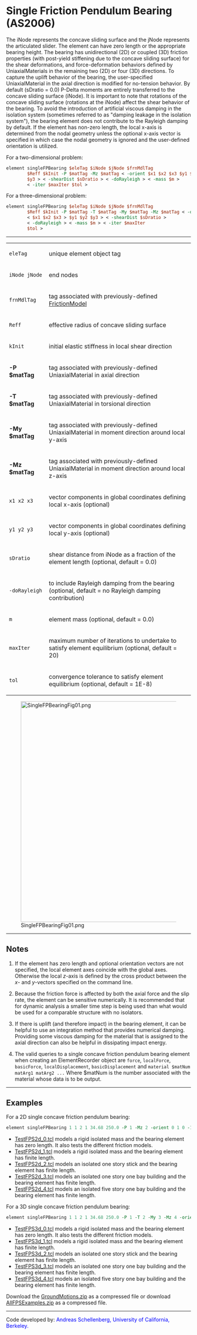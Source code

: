 # Single Friction Pendulum Bearing (AS2006)

The iNode represents the concave sliding surface and the jNode represents the articulated slider. 
The element can have zero length or the appropriate bearing height. 
The bearing has unidirectional (2D) or coupled (3D) friction properties (with post-yield
stiffening due to the concave sliding surface) for the shear
deformations, and force-deformation behaviors defined by
UniaxialMaterials in the remaining two (2D) or four (3D) directions. 
To capture the uplift behavior of the bearing, the user-specified
UniaxialMaterial in the axial direction is modified for no-tension
behavior. 
By default (sDratio = 0.0) P-Delta moments are entirely
transferred to the concave sliding surface (iNode). 
It is important to
note that rotations of the concave sliding surface (rotations at the
iNode) affect the shear behavior of the bearing. To avoid the
introduction of artificial viscous damping in the isolation system
(sometimes referred to as "damping leakage in the isolation system"),
the bearing element does not contribute to the Rayleigh damping by
default. If the element has non-zero length, the local x-axis is
determined from the nodal geometry unless the optional x-axis vector is
specified in which case the nodal geometry is ignored and the
user-defined orientation is utilized.

<p>For a two-dimensional problem:</p>

```tcl
element singleFPBearing $eleTag $iNode $jNode $frnMdlTag
        $Reff $kInit -P $matTag -Mz $matTag < -orient $x1 $x2 $x3 $y1 $y2
        $y3 > < -shearDist $sDratio > < -doRayleigh > < -mass $m >
        < -iter $maxIter $tol >
```

<p>For a three-dimensional problem:</p>

```tcl
element singleFPBearing $eleTag $iNode $jNode $frnMdlTag
        $Reff $kInit -P $matTag -T $matTag -My $matTag -Mz $matTag < -orient
        < $x1 $x2 $x3 > $y1 $y2 $y3 > < -shearDist $sDratio >
        < -doRayleigh > < -mass $m > < -iter $maxIter
        $tol >
```

<hr />
<table>
<tbody>
<tr class="odd">
<td><code class="parameter-table-variable">eleTag</code></td>
<td><p>unique element object tag</p></td>
</tr>
<tr class="even">
<td><p><code class="parameter-table-variable">iNode jNode</code></p></td>
<td><p>end nodes</p></td>
</tr>
<tr class="odd">
<td><code class="parameter-table-variable">frnMdlTag</code></td>
<td><p>tag associated with previously-defined <a
href="http://opensees.berkeley.edu/wiki/index.php/FrictionModel_Command">FrictionModel</a></p></td>
</tr>
<tr class="even">
<td><code class="parameter-table-variable">Reff</code></td>
<td><p>effective radius of concave sliding surface</p></td>
</tr>
<tr class="odd">
<td><code class="parameter-table-variable">kInit</code></td>
<td><p>initial elastic stiffness in local shear direction</p></td>
</tr>
<tr class="even">
<td><p><strong>-P $matTag</strong></p></td>
<td><p>tag associated with previously-defined UniaxialMaterial in axial
direction</p></td>
</tr>
<tr class="odd">
<td><p><strong>-T $matTag</strong></p></td>
<td><p>tag associated with previously-defined UniaxialMaterial in
torsional direction</p></td>
</tr>
<tr class="even">
<td><p><strong>-My $matTag</strong></p></td>
<td><p>tag associated with previously-defined UniaxialMaterial in moment
direction around local y-axis</p></td>
</tr>
<tr class="odd">
<td><p><strong>-Mz $matTag</strong></p></td>
<td><p>tag associated with previously-defined UniaxialMaterial in moment
direction around local z-axis</p></td>
</tr>
<tr class="even">
<td><p><code class="parameter-table-variable">x1 x2 x3</code></p></td>
<td><p>vector components in global coordinates defining local x-axis
(optional)</p></td>
</tr>
<tr class="odd">
<td><p><code class="parameter-table-variable">y1 y2 y3</code></p></td>
<td><p>vector components in global coordinates defining local y-axis
(optional)</p></td>
</tr>
<tr class="even">
<td><code class="parameter-table-variable">sDratio</code></td>
<td><p>shear distance from iNode as a fraction of the element length
(optional, default = 0.0)</p></td>
</tr>
<tr class="odd">
<td><p><code class="parameter-table-flag">-doRayleigh</code></p></td>
<td><p>to include Rayleigh damping from the bearing (optional, default =
no Rayleigh damping contribution)</p></td>
</tr>
<tr class="even">
<td><code class="parameter-table-variable">m</code></td>
<td><p>element mass (optional, default = 0.0)</p></td>
</tr>
<tr class="odd">
<td><code class="parameter-table-variable">maxIter</code></td>
<td><p>maximum number of iterations to undertake to satisfy element
equilibrium (optional, default = 20)</p></td>
</tr>
<tr class="even">
<td><code class="parameter-table-variable">tol</code></td>
<td><p>convergence tolerance to satisfy element equilibrium (optional,
default = 1E-8)</p></td>
</tr>
</tbody>
</table>
<figure>
<img src="/_static/wiki/SingleFPBearingFig01.png" title="SingleFPBearingFig01.png"
width="600" alt="SingleFPBearingFig01.png" />
<figcaption aria-hidden="true">SingleFPBearingFig01.png</figcaption>
</figure>
<hr />


## Notes

1. If the element has zero length and optional orientation vectors
  are not specified, the local element axes coincide with the global axes.
  Otherwise the local $z$-axis is defined by the cross product between the
  $x$- and $y$-vectors specified on the command line.

2. Because the friction force is affected by both the axial force and
  the slip rate, the element can be sensitive numerically. It is
  recommended that for dynamic analysis a smaller time step is being used
  than what would be used for a comparable structure with no
  isolators.

3. If there is uplift (and therefore impact) in the bearing element,
  it can be helpful to use an integration method that provides numerical
  damping. Providing some viscous damping for the material that is
  assigned to the axial direction can also be helpful in dissipating
  impact energy.

4. The valid queries to a single concave friction pendulum bearing
  element when creating an ElementRecorder object are `force`,
  `localForce`, `basicForce`, `localDisplacement`, `basicDisplacement` and
  `material $matNum matArg1 matArg2 ...` Where $matNum is the number
  associated with the material whose data is to be output.

<hr />

## Examples

For a 2D single concave friction pendulum bearing: 
```tcl
element singleFPBearing 1 1 2 1 34.68 250.0 -P 1 -Mz 2 -orient 0 1 0 -1 0 0;
```

<ul>
<li><a href="TestFPS2d_0.tcl" title="wikilink">TestFPS2d_0.tcl</a>
models a rigid isolated mass and the bearing element has zero length. It
also tests the different friction models.</li>
<li><a href="TestFPS2d_1.tcl" title="wikilink">TestFPS2d_1.tcl</a>
models a rigid isolated mass and the bearing element has finite
length.</li>
<li><a href="TestFPS2d_2.tcl" title="wikilink">TestFPS2d_2.tcl</a>
models an isolated one story stick and the bearing element has finite
length.</li>
<li><a href="TestFPS2d_3.tcl" title="wikilink">TestFPS2d_3.tcl</a>
models an isolated one story one bay building and the bearing element
has finite length.</li>
<li><a href="TestFPS2d_4.tcl" title="wikilink">TestFPS2d_4.tcl</a>
models an isolated five story one bay building and the bearing element
has finite length.</li>
</ul>

<p>For a 3D single concave friction pendulum bearing: 

```tcl
element singleFPBearing 1 1 2 1 34.68 250.0 -P 1 -T 2 -My 3 -Mz 4 -orient 0 0 1 -1 0 0;
```

<ul>
<li><a href="TestFPS3d_0.tcl" title="wikilink">TestFPS3d_0.tcl</a>
models a rigid isolated mass and the bearing element has zero length. It
also tests the different friction models.</li>
<li><a href="TestFPS3d_1.tcl" title="wikilink">TestFPS3d_1.tcl</a>
models a rigid isolated mass and the bearing element has finite
length.</li>
<li><a href="TestFPS3d_2.tcl" title="wikilink">TestFPS3d_2.tcl</a>
models an isolated one story stick and the bearing element has finite
length.</li>
<li><a href="TestFPS3d_3.tcl" title="wikilink">TestFPS3d_3.tcl</a>
models an isolated one story one bay building and the bearing element
has finite length.</li>
<li><a href="TestFPS3d_4.tcl" title="wikilink">TestFPS3d_4.tcl</a>
models an isolated five story one bay building and the bearing element
has finite length.</li>
</ul>
<p>Download the <a href="Media:GroundMotions.zip"
title="wikilink">GroundMotions.zip</a> as a compressed file or download
<a href="Media:AllFPSExamples.zip"
title="wikilink">AllFPSExamples.zip</a> as a compressed file.</p>

<hr />

<p>Code developed by: <span style="color:blue"> Andreas
Schellenberg, University of California, Berkeley. </span></p>

